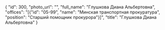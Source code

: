 {
    "id": 300,
    "photo_url": "",
    "full_name": "Глушкова Диана Альбертовна",
    "offices": "[{\"id\": \"05-99\", \"name\": \"Минская транспортная прокуратура\", \"position\": \"Старший помощник прокурора\"}]",
    "title": "Глушкова Диана Альбертовна"
}